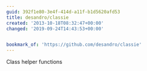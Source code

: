 ```yaml
---
guid: 392f1e80-3e4f-414d-a11f-b1d5620afd53
title: desandro/classie
created: '2013-10-18T08:32:47+00:00'
changed: '2019-09-24T14:43:53+00:00'


bookmark_of: 'https://github.com/desandro/classie'
---
```



Class helper functions
